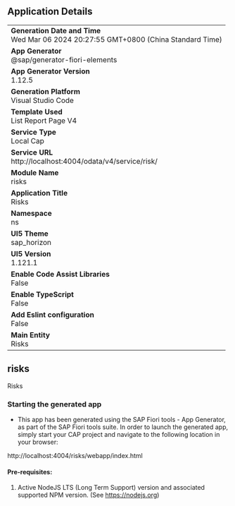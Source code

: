 ## Application Details
|               |
| ------------- |
|**Generation Date and Time**<br>Wed Mar 06 2024 20:27:55 GMT+0800 (China Standard Time)|
|**App Generator**<br>@sap/generator-fiori-elements|
|**App Generator Version**<br>1.12.5|
|**Generation Platform**<br>Visual Studio Code|
|**Template Used**<br>List Report Page V4|
|**Service Type**<br>Local Cap|
|**Service URL**<br>http://localhost:4004/odata/v4/service/risk/
|**Module Name**<br>risks|
|**Application Title**<br>Risks|
|**Namespace**<br>ns|
|**UI5 Theme**<br>sap_horizon|
|**UI5 Version**<br>1.121.1|
|**Enable Code Assist Libraries**<br>False|
|**Enable TypeScript**<br>False|
|**Add Eslint configuration**<br>False|
|**Main Entity**<br>Risks|

## risks

Risks

### Starting the generated app

-   This app has been generated using the SAP Fiori tools - App Generator, as part of the SAP Fiori tools suite.  In order to launch the generated app, simply start your CAP project and navigate to the following location in your browser:

http://localhost:4004/risks/webapp/index.html

#### Pre-requisites:

1. Active NodeJS LTS (Long Term Support) version and associated supported NPM version.  (See https://nodejs.org)


